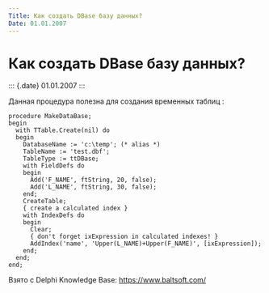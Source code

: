 ```yaml
---
Title: Как создать DBase базу данных?
Date: 01.01.2007
---
```



Как создать DBase базу данных?
==============================

::: {.date}
01.01.2007
:::

Данная процедура полезна для создания временных таблиц :

    procedure MakeDataBase;
    begin
      with TTable.Create(nil) do
      begin
        DatabaseName := 'c:\temp'; (* alias *)
        TableName := 'test.dbf';
        TableType := ttDBase;
        with FieldDefs do
        begin
          Add('F_NAME', ftString, 20, false);
          Add('L_NAME', ftString, 30, false);
        end;
        CreateTable;
        { create a calculated index }
        with IndexDefs do
        begin
          Clear;
          { don't forget ixExpression in calculated indexes! }
          AddIndex('name', 'Upper(L_NAME)+Upper(F_NAME)', [ixExpression]);
        end;
      end;
    end;

Взято с Delphi Knowledge Base: <https://www.baltsoft.com/>
